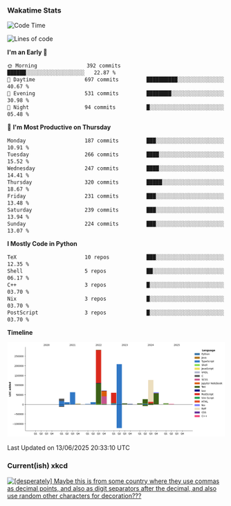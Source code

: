 ### Wakatime Stats
<!--START_SECTION:waka-->
![Code Time](http://img.shields.io/badge/Code%20Time-3%2C281%20hrs%2050%20mins-blue)

![Lines of code](https://img.shields.io/badge/From%20Hello%20World%20I%27ve%20Written-977.2%20thousand%20lines%20of%20code-blue)

**I'm an Early 🐤** 

```text
🌞 Morning                392 commits         ██████░░░░░░░░░░░░░░░░░░░   22.87 % 
🌆 Daytime                697 commits         ██████████░░░░░░░░░░░░░░░   40.67 % 
🌃 Evening                531 commits         ████████░░░░░░░░░░░░░░░░░   30.98 % 
🌙 Night                  94 commits          █░░░░░░░░░░░░░░░░░░░░░░░░   05.48 % 
```
📅 **I'm Most Productive on Thursday** 

```text
Monday                   187 commits         ███░░░░░░░░░░░░░░░░░░░░░░   10.91 % 
Tuesday                  266 commits         ████░░░░░░░░░░░░░░░░░░░░░   15.52 % 
Wednesday                247 commits         ████░░░░░░░░░░░░░░░░░░░░░   14.41 % 
Thursday                 320 commits         █████░░░░░░░░░░░░░░░░░░░░   18.67 % 
Friday                   231 commits         ███░░░░░░░░░░░░░░░░░░░░░░   13.48 % 
Saturday                 239 commits         ███░░░░░░░░░░░░░░░░░░░░░░   13.94 % 
Sunday                   224 commits         ███░░░░░░░░░░░░░░░░░░░░░░   13.07 % 
```


**I Mostly Code in Python** 

```text
TeX                      10 repos            ███░░░░░░░░░░░░░░░░░░░░░░   12.35 % 
Shell                    5 repos             ██░░░░░░░░░░░░░░░░░░░░░░░   06.17 % 
C++                      3 repos             █░░░░░░░░░░░░░░░░░░░░░░░░   03.70 % 
Nix                      3 repos             █░░░░░░░░░░░░░░░░░░░░░░░░   03.70 % 
PostScript               3 repos             █░░░░░░░░░░░░░░░░░░░░░░░░   03.70 % 
```



**Timeline**

![Lines of Code chart](https://raw.githubusercontent.com/joshuajeschek/joshuajeschek/main/assets/bar_graph.png)


 Last Updated on 13/06/2025 20:33:10 UTC
<!--END_SECTION:waka-->

### Current(ish) xkcd
<a id="xkcd-a" title="[desperately] Maybe this is from some country where they use commas as decimal points, and also as digit separators after the decimal, and also use random other characters for decoration???" href="https://www.xkcd.com" target="_blank">
        <img align="center" id="xkcd-img" src="https://imgs.xkcd.com/comics/reading_a_big_number.png" alt="[desperately] Maybe this is from some country where they use commas as decimal points, and also as digit separators after the decimal, and also use random other characters for decoration???" height=300 />
</a>
